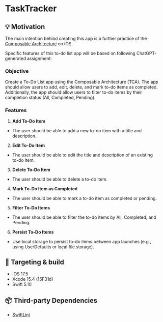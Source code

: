 # TaskTracker

## 💡 Motivation

The main intention behind creating this app is a further practice of the [Composable Architecture](https://www.pointfree.co/collections/composable-architecture) on iOS.

Specific features of this to-do list app will be based on following ChatGPT-generated assignment:

### Objective

Create a To-Do List app using the Composable Architecture (TCA). The app should allow users to add, edit, delete, and mark to-do items as completed. Additionally, the app should allow users to filter to-do items by their completion status (All, Completed, Pending).

### Features

1. **Add To-Do Item**
* The user should be able to add a new to-do item with a title and description.
2. **Edit To-Do Item**
* The user should be able to edit the title and description of an existing to-do item.
3. **Delete To-Do Item**
* The user should be able to delete a to-do item.
4. **Mark To-Do Item as Completed**
* The user should be able to mark a to-do item as completed or pending.
5. **Filter To-Do Items**
* The user should be able to filter the to-do items by All, Completed, and Pending.
6. **Persist To-Do Items**
* Use local storage to persist to-do items between app launches (e.g., using UserDefaults or local file storage).

## 🔨 Targeting & build

* iOS 17.5
* Xcode 15.4 (15F31d)
* Swift 5.10

## 📦 Third-party Dependencies

* [SwiftLint](https://github.com/realm/SwiftLint)